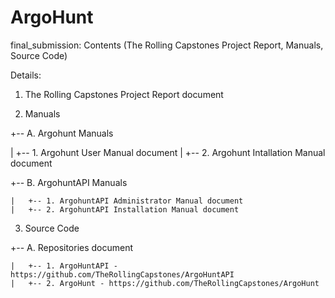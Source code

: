 # ArgoHunt
final_submission: Contents (The Rolling Capstones Project Report, Manuals, Source Code)

Details:

1. The Rolling Capstones Project Report document

2. Manuals

  +-- A. Argohunt Manuals

  |   +-- 1. Argohunt User Manual document
  |   +-- 2. Argohunt Intallation Manual document

  +-- B. ArgohuntAPI Manuals
  
    |   +-- 1. ArgohuntAPI Administrator Manual document
    |   +-- 2. ArgohuntAPI Installation Manual document

3. Source Code

  +-- A. Repositories document
  
    |   +-- 1. ArgoHuntAPI - https://github.com/TheRollingCapstones/ArgoHuntAPI
    |   +-- 2. ArgoHunt - https://github.com/TheRollingCapstones/ArgoHunt
